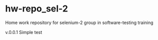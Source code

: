 # hw-repo_sel-2
Home work repository for selenium-2 group in software-testing training

v.0.0.1
 Simple test

